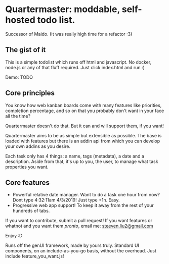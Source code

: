 # Quartermaster: moddable, self-hosted todo list.
Successor of Maido. (It was really high time for a refactor :3)

## The gist of it 
This is a simple todolist which runs off html and javascript. No docker, node.js or any of that fluff required. Just click index.html and run :)

Demo: TODO

## Core principles
You know how web kanban boards come with many features like priorities, completion percentage, and so on that you probably don't want in your face all the time?

Quartermaster doesn't do that. But it can and will support them, if you want! 

Quartermaster aims to be as simple but extensible as possible. The base is loaded with features but there is an addin api from which you can develop your own addins as you desire.

Each task only has 4 things: a name, tags (metadata), a date and a description. Aside from that, it's up to you, the user, to manage what task properties you want.

## Core features
- Powerful relative date manager. Want to do a task one hour from now? Dont type 4:32:11am 4/3/2019! Just type +1h. Easy.
- Progressive web app support! To keep it away from the rest of your hundreds of tabs.



If you want to contribute, submit a pull request! If you want features or whatnot and you want them *pronto*, email me: steeven.liu2@gmail.com

Enjoy :D


Runs off the genUI framework, made by yours truly. Standard UI components, on an include-as-you-go basis, without the overhead. Just include feature_you_want.js!